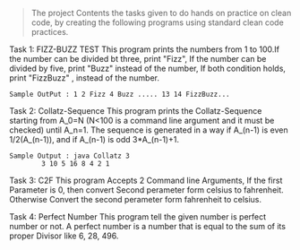 > The project Contents the tasks given to do hands on practice on clean code, by creating the following programs using standard clean code practices.

Task 1: FIZZ-BUZZ TEST
	This program prints the numbers from 1 to 100.If the number can be divided bt three, print "Fizz", If the number can be divided by five, print "Buzz" instead
	of the number, If both condition holds, print "FizzBuzz" , instead of the number.
	
	Sample OutPut : 1 2 Fizz 4 Buzz ..... 13 14 FizzBuzz...

Task 2: Collatz-Sequence
	This program prints the Collatz-Sequence starting from A_0=N (N<100 is a command line argument and it must be checked) until A_n=1. The sequence is generated in a way
	if A_(n-1) is even 1/2(A_(n-1)), and if A_(n-1) is odd 3*A_(n-1)+1.

	Sample Output : java Collatz 3
			3 10 5 16 8 4 2 1

Task 3: C2F
	This program Accepts 2 Command line Arguments, If the first Parameter is 0, then convert Second perameter form celsius to fahrenheit. Otherwise Convert the second 
	perameter form fahrenheit to celsius.

Task 4: Perfect Number
	This program tell the given number is perfect number or not. A perfect number is a number that is equal to the sum of its proper Divisor like 6, 28, 496.

	